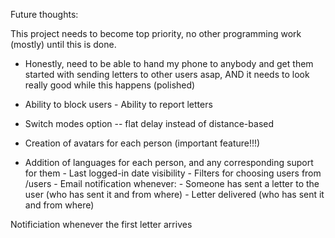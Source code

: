 Future thoughts:

This project needs to become top priority, no other programming work (mostly) until this is done.

- Honestly, need to be able to hand my phone to anybody and get them started with sending letters to other users asap, AND it needs to look really good while this happens (polished)

- Ability to block users - Ability to report letters

- Switch modes option -- flat delay instead of distance-based

- Creation of avatars for each person (important feature!!!)

- Addition of languages for each person, and any corresponding suport for them - Last logged-in date visibility - Filters for choosing users from /users - Email notification whenever: - Someone has sent a letter to the user (who has sent it and from where) - Letter delivered (who has sent it and from where)

Notificiation whenever the first letter arrives
